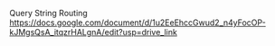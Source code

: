 Query String Routing
https://docs.google.com/document/d/1u2EeEhccGwud2_n4yFocOP-kJMgsQsA_itqzrHALgnA/edit?usp=drive_link
